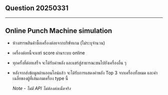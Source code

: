 ## Question 20250331

---

## Online Punch Machine simulation

-   ห้างสรรพสินค้าซื้อเครื่องต่อยจากบริษัทเกม (ไม่ระบุจำนวน)
-   เครื่องต่อยนี้จะแชร์ score ผ่านระบบ online
-   ทุกครั้งที่ต่อยเสร็จ จะได้รับค่าพลัง และแชร์สู่สาธารณะชนไปยังเครื่องอื่น ๆ
-   หลังจากส่งข้อมูลผ่านออนไลน์แล้ว จะได้รับการแสดงค่าพลัง Top 3 จากเครื่องทั้งหมด และค่าเฉลี่ยของผู้ที่เล่นเกมเครื่อง type นี้

    _Note - ไม่มี API ไม่ต้องต่อเน็ตจริง_
